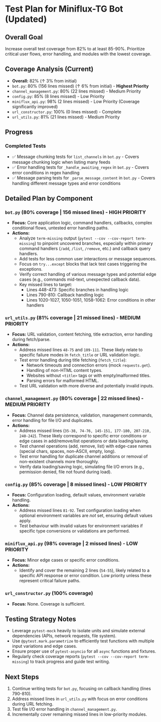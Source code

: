 # Test Plan for Miniflux-TG Bot (Updated)

## Overall Goal
Increase overall test coverage from 82% to at least 85-90%. Prioritize critical user flows, error handling, and modules with the lowest coverage.

## Coverage Analysis (Current)
*   **Overall:** 82% (↑ 3% from initial)
*   `bot.py`: 80% (156 lines missed) (↑ 6% from initial) - **Highest Priority**
*   `channel_management.py`: 80% (22 lines missed) - Medium Priority
*   `config.py`: 85% (8 lines missed) - Low Priority
*   `miniflux_api.py`: 98% (2 lines missed) - Low Priority (Coverage significantly improved)
*   `url_constructor.py`: 100% (0 lines missed) - Complete
*   `url_utils.py`: 81% (21 lines missed) - Medium Priority

## Progress

### Completed Tests
* ✅ Message chunking tests for `list_channels` in `bot.py` - Covers message chunking logic when listing many feeds
* ✅ Error handling tests for `_handle_awaiting_regex` in `bot.py` - Covers error conditions in regex handling
* ✅ Message parsing tests for `_parse_message_content` in `bot.py` - Covers handling different message types and error conditions

## Detailed Plan by Component

### `bot.py` (80% coverage | 156 missed lines) - HIGH PRIORITY
*   **Focus:** Core application logic, command handlers, callbacks, complex conditional flows, untested error handling paths.
*   **Actions:**
    *   Analyze `term-missing` output (`pytest --cov --cov-report term-missing`) to pinpoint uncovered branches, especially within primary command handlers (`/add`, `/list`, `/remove`, etc.) and callback query handlers.
    *   Add tests for less common user interactions or message sequences.
    *   Focus on `try...except` blocks that lack test cases triggering the exceptions.
    *   Verify correct handling of various message types and potential edge cases (e.g., commands mid-text, unexpected callback data).
    *   Key missed lines to target:
        *   Lines 448-473: Specific branches in handling logic
        *   Lines 790-810: Callback handling logic
        *   Lines 1020-1027, 1050-1051, 1058-1062: Error conditions in other handlers

### `url_utils.py` (81% coverage | 21 missed lines) - MEDIUM PRIORITY
*   **Focus:** URL validation, content fetching, title extraction, error handling during fetch/parse.
*   **Actions:**
    *   Address missed lines `48-75` and `109-111`. These likely relate to specific failure modes in `fetch_title` or URL validation logic.
    *   Test error handling during title fetching (`fetch_title`):
        *   Network timeouts and connection errors (mock `requests.get`).
        *   Handling of non-HTML content types.
        *   Websites without `<title>` tags or with empty/malformed titles.
        *   Parsing errors for malformed HTML.
    *   Test URL validation with more diverse and potentially invalid inputs.

### `channel_management.py` (80% coverage | 22 missed lines) - MEDIUM PRIORITY
*   **Focus:** Channel data persistence, validation, management commands, error handling for file I/O and duplicates.
*   **Actions:**
    *   Address missed lines (`35-38, 74-76, 145-151, 177-180, 207-210, 240-242`). These likely correspond to specific error conditions or edge cases in add/remove/list operations or data loading/saving.
    *   Test channel operations (add, remove, list) with edge-case names (special chars, spaces, non-ASCII, empty, long).
    *   Test error handling for duplicate channel additions or removal of non-existent channels more thoroughly.
    *   Verify data loading/saving logic, simulating file I/O errors (e.g., permission denied, file not found during load).

### `config.py` (85% coverage | 8 missed lines) - LOW PRIORITY
*   **Focus:** Configuration loading, default values, environment variable handling.
*   **Actions:**
    *   Address missed lines `81-92`. Test configuration loading when optional environment variables are *not* set, ensuring default values apply.
    *   Test behaviour with invalid values for environment variables if specific type conversions or validations are performed.

### `miniflux_api.py` (98% coverage | 2 missed lines) - LOW PRIORITY
*   **Focus:** Minor edge cases or specific error conditions.
*   **Actions:**
    *   Identify and cover the remaining 2 lines (`54-55`), likely related to a specific API response or error condition. Low priority unless these represent critical failure paths.

### `url_constructor.py` (100% coverage)
*   **Focus:** None. Coverage is sufficient.

## Testing Strategy Notes
*   Leverage `pytest-mock` heavily to isolate units and simulate external dependencies (APIs, network requests, file system).
*   Use `@pytest.mark.parametrize` to efficiently test functions with multiple input variations and edge cases.
*   Ensure proper use of `pytest-asyncio` for all `async` functions and fixtures.
*   Regularly check coverage reports (`pytest --cov --cov-report term-missing`) to track progress and guide test writing.

## Next Steps
1.  Continue writing tests for `bot.py`, focusing on callback handling (lines 790-810).
2.  Address missed lines in `url_utils.py` with focus on error conditions during URL fetching.
3.  Test file I/O error handling in `channel_management.py`.
4.  Incrementally cover remaining missed lines in low-priority modules.